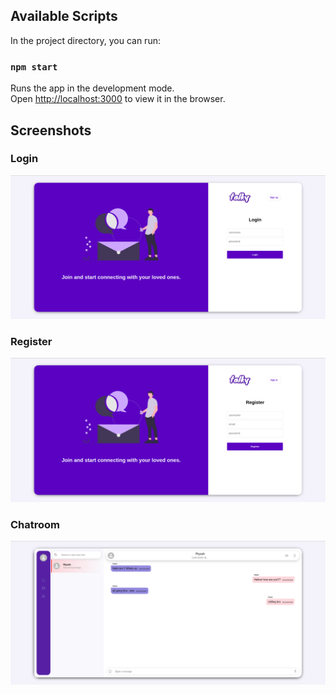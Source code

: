 ## Available Scripts

In the project directory, you can run:

### `npm start`

Runs the app in the development mode.<br />
Open [http://localhost:3000](http://localhost:3000) to view it in the browser.

## Screenshots
### Login
![alt text](https://github.com/Piyush01Bhatt/Talky/blob/master/screenshots/screenshot_login.png?raw=true)
### Register
![alt text](https://github.com/Piyush01Bhatt/Talky/blob/master/screenshots/screenshot_register.png?raw=true)
### Chatroom
![alt text](https://github.com/Piyush01Bhatt/Talky/blob/master/screenshots/screenshot_chatroom.png?raw=true)




